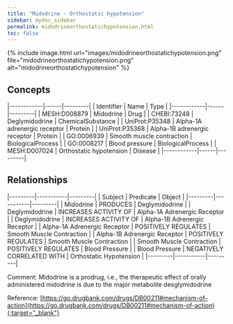 ```yaml
---
title: "Midodrine - Orthostatic hypotension"
sidebar: mydoc_sidebar
permalink: midodrineorthostatichypotension.html
toc: false 
---
```


{% include image.html url="images/midodrineorthostatichypotension.png" file="midodrineorthostatichypotension.png" alt="midodrineorthostatichypotension" %}

## Concepts

|------------|------|---------|
| Identifier | Name | Type    |
|------------|------|---------|
| MESH:D008879 | Midodrine | Drug |
| CHEBI:73248 | Deglymidodrine | ChemicalSubstance |
| UniProt:P35348 | Alpha-1A adrenergic receptor | Protein |
| UniProt:P35368 | Alpha-1B adrenergic receptor | Protein |
| GO:0006939 | Smooth muscle contraction | BiologicalProcess |
| GO:0008217 | Blood pressure | BiologicalProcess |
| MESH:D007024 | Orthostatic hypotension | Disease |
|------------|------|---------|

## Relationships

|---------|-----------|---------|
| Subject | Predicate | Object  |
|---------|-----------|---------|
| Midodrine | PRODUCES | Deglymidodrine |
| Deglymidodrine | INCREASES ACTIVITY OF | Alpha-1A Adrenergic Receptor |
| Deglymidodrine | INCREASES ACTIVITY OF | Alpha-1B Adrenergic Receptor |
| Alpha-1A Adrenergic Receptor | POSITIVELY REGULATES | Smooth Muscle Contraction |
| Alpha-1B Adrenergic Receptor | POSITIVELY REGULATES | Smooth Muscle Contraction |
| Smooth Muscle Contraction | POSITIVELY REGULATES | Blood Pressure |
| Blood Pressure | NEGATIVELY CORRELATED WITH | Orthostatic Hypotension |
|---------|-----------|---------|

Comment: Midodrine is a prodrug, i.e., the therapeutic effect of orally administered midodrine is due to the major metabolite desglymidodrine

Reference: [https://go.drugbank.com/drugs/DB00211#mechanism-of-action](https://go.drugbank.com/drugs/DB00211#mechanism-of-action){:target="_blank"}